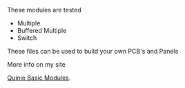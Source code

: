 These modules are tested

- Multiple
- Buffered Multiple
- Switch

These files can be used to build your own PCB's and Panels

More info on my site

[Quinie Basic Modules](https://www.quinie.nl/the-basic-modules/).
